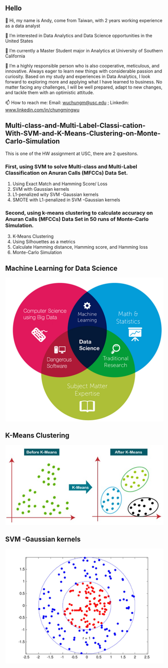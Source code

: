 ## Hello

👋 Hi, my name is Andy, come from Taiwan, with 2 years working experience as a data analyst

👀 I’m interested in Data Analytics and Data Science opportunities in the United States

🌱 I’m currently a Master Student major in Analytics at University of Southern California

💞️ I’m a highly responsible person who is also cooperative, meticulous, and innovative. Always eager to learn new things with considerable passion and curiosity. Based on my study and experiences in Data Analytics, I look forward to exploring more and applying what I have learned to business. No matter facing any challenges, I will be well prepared, adapt to new changes, and tackle them with an optimistic attitude.

📫 How to reach me: Email: wuchungm@usc.edu ; Linkedin: www.linkedin.com/in/chungmingwu


## Multi-class-and-Multi-Label-Classi-cation-With-SVM-and-K-Means-Clustering-on-Monte-Carlo-Simulation

This is one of the HW assignment at USC, there are 2 quesitons.


### First, using SVM to solve Multi-class and Multi-Label Classification on Anuran Calls (MFCCs) Data Set.

1. Using Exact Match and Hamming Score/ Loss 
2. SVM with Gaussian kernels
3. L1-penalized wity SVM -Gaussian kernels
4. SMOTE with L1-penalized in SVM -Gaussian kernels

### Second, using k-means clustering to calculate accuracy on Anuran Calls (MFCCs) Data Set in 50 runs of Monte-Carlo Simulation.  

3. K-Means Clustering
4. Using Silhouettes as a metrics
5. Calculate Hamming distance, Hamming score, and Hamming loss
6. Monte-Carlo Simulation

## Machine Learning for Data Science
![data_science](ds.jpg)

## K-Means Clustering
![data_science](K-Means.jpg)

## SVM -Gaussian kernels
![data_science](SVM_RBF.jpg)
